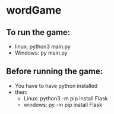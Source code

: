# wordGame

## To run the game: 
- linux: python3 main.py
- Windows: py main.py
## Before running the game:
- You have to have python installed
- then:
    - Linux:    python3 -m pip install Flask
    - windows:    py -m pip install Flask
